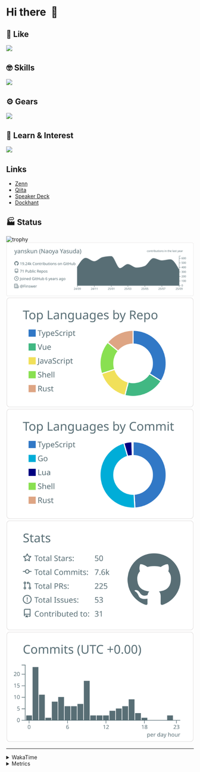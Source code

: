 # Hi there&nbsp; :wave:

## 💌 Like
<img src="https://go-skill-icons.vercel.app/api/icons?i=github" />

## 🤓 Skills
<img src="https://go-skill-icons.vercel.app/api/icons?i=js,ts,vue,nuxtjs,react,nextjs,go,lua,git" />

## ⚙️ Gears
<img src="https://go-skill-icons.vercel.app/api/icons?i=neovim,vscode,githubcopilot,alacritty,tmux" />

## 📖 Learn & Interest
<img src="https://go-skill-icons.vercel.app/api/icons?i=rust,deno,css,zig,playwright,githubactions,storybook,netlify,eslint" />

## Links
- [Zenn](https://zenn.dev/yanskun)
- [Qiita](https://qiita.com/yanskun)
- [Speaker Deck](https://speakerdeck.com/yanskun)
- [Dockhant](https://www.dockhunt.com/users/yanskun)

<!-- https://github.com/ryo-ma/github-profile-trophy -->

## 🏭 Status

<img src="https://github-profile-trophy.vercel.app/?username=yanskun&theme=onedark&row=1" alt="trophy">

<!-- https://github.com/vn7n24fzkq/github-profile-summary-cards -->
<picture>
  <source media="(prefers-color-scheme: dark)" srcset="https://raw.githubusercontent.com/yanskun/yanskun/master/profile-summary-card-output/nord_dark/0-profile-details.svg">
 <img src="https://raw.githubusercontent.com/yanskun/yanskun/master/profile-summary-card-output/default/0-profile-details.svg">
</picture>
<br>
<picture>
  <source media="(prefers-color-scheme: dark)" srcset="https://raw.githubusercontent.com/yanskun/yanskun/master/profile-summary-card-output/nord_dark/1-repos-per-language.svg">
 <img src="https://raw.githubusercontent.com/yanskun/yanskun/master/profile-summary-card-output/default/1-repos-per-language.svg">
</picture>
<picture>
  <source media="(prefers-color-scheme: dark)" srcset="https://raw.githubusercontent.com/yanskun/yanskun/master/profile-summary-card-output/nord_dark/2-most-commit-language.svg">
 <img src="https://raw.githubusercontent.com/yanskun/yanskun/master/profile-summary-card-output/default/2-most-commit-language.svg">
</picture>
<br>
<picture>
  <source media="(prefers-color-scheme: dark)" srcset="https://raw.githubusercontent.com/yanskun/yanskun/master/profile-summary-card-output/nord_dark/3-stats.svg">
 <img src="https://raw.githubusercontent.com/yanskun/yanskun/master/profile-summary-card-output/default/3-stats.svg">
</picture>
<picture>
  <source media="(prefers-color-scheme: dark)" srcset="https://raw.githubusercontent.com/yanskun/yanskun/master/profile-summary-card-output/nord_dark/4-productive-time.svg">
 <img src="https://raw.githubusercontent.com/yanskun/yanskun/master/profile-summary-card-output/default/4-productive-time.svg">
</picture>

---

<details>
  <summary>WakaTime</summary>
<!--START_SECTION:waka-->
![Code Time](http://img.shields.io/badge/Code%20Time-2%2C689%20hrs%2050%20mins-blue)

**🐱 My GitHub Data** 

> 📦 158.5 kB Used in GitHub's Storage 
 > 
> 🏆 4,468 Contributions in the Year 2025
 > 
> 💼 Opted to Hire
 > 
> 📜 132 Public Repositories 
 > 
> 🔑 6 Private Repositories 
 > 
**I'm an Early 🐤** 

```text
🌞 Morning                10265 commits       ████░░░░░░░░░░░░░░░░░░░░░   15.79 % 
🌆 Daytime                37096 commits       ██████████████░░░░░░░░░░░   57.07 % 
🌃 Evening                14046 commits       █████░░░░░░░░░░░░░░░░░░░░   21.61 % 
🌙 Night                  3595 commits        █░░░░░░░░░░░░░░░░░░░░░░░░   05.53 % 
```
📅 **I'm Most Productive on Tuesday** 

```text
Monday                   10100 commits       ████░░░░░░░░░░░░░░░░░░░░░   15.54 % 
Tuesday                  13762 commits       █████░░░░░░░░░░░░░░░░░░░░   21.17 % 
Wednesday                13077 commits       █████░░░░░░░░░░░░░░░░░░░░   20.12 % 
Thursday                 11799 commits       █████░░░░░░░░░░░░░░░░░░░░   18.15 % 
Friday                   11426 commits       ████░░░░░░░░░░░░░░░░░░░░░   17.58 % 
Saturday                 2088 commits        █░░░░░░░░░░░░░░░░░░░░░░░░   03.21 % 
Sunday                   2750 commits        █░░░░░░░░░░░░░░░░░░░░░░░░   04.23 % 
```


📊 **This Week I Spent My Time On** 

```text
🕑︎ Time Zone: Asia/Tokyo

💬 Programming Languages: 
TypeScript               11 hrs 56 mins      ████████████████░░░░░░░░░   65.40 % 
YAML                     2 hrs 55 mins       ████░░░░░░░░░░░░░░░░░░░░░   16.01 % 
JSON                     1 hr 22 mins        ██░░░░░░░░░░░░░░░░░░░░░░░   07.54 % 
Markdown                 41 mins             █░░░░░░░░░░░░░░░░░░░░░░░░   03.78 % 
SQL                      20 mins             ░░░░░░░░░░░░░░░░░░░░░░░░░   01.88 % 

🔥 Editors: 
Neovim                   18 hrs 1 min        █████████████████████████   98.73 % 
VS Code                  13 mins             ░░░░░░░░░░░░░░░░░░░░░░░░░   01.27 % 

💻 Operating System: 
Mac                      18 hrs 15 mins      █████████████████████████   100.00 % 
```


 Last Updated on 20/09/2025 05:27:15 UTC
<!--END_SECTION:waka-->
</details>

<details>
  <summary>Metrics</summary>
  <img src="https://github.com/yanskun/yanskun/blob/main/github-metrics.svg" alt="Metrics">
</details>
